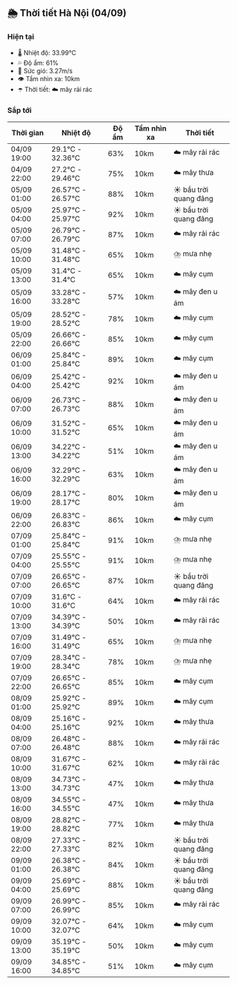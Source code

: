 ## 🌦️ Thời tiết Hà Nội (04/09)

### Hiện tại

- 🌡️ Nhiệt độ: 33.99℃
- 💦 Độ ẩm: 61%
- 💨 Sức gió: 3.27m/s
- 👁️ Tầm nhìn xa: 10km
- ☂️ Thời tiết: ☁️ mây rải rác

### Sắp tới

| Thời gian | Nhiệt độ | Độ ẩm | Tầm nhìn xa | Thời tiết |
| --- | --- | --- | --- | --- |
| 04/09 19:00 | 29.1℃ - 32.36℃ | 63% | 10km | ☁️ mây rải rác |
| 04/09 22:00 | 27.2℃ - 29.46℃ | 75% | 10km | ☁️ mây thưa |
| 05/09 01:00 | 26.57℃ - 26.57℃ | 88% | 10km | ☀️ bầu trời quang đãng |
| 05/09 04:00 | 25.97℃ - 25.97℃ | 92% | 10km | ☀️ bầu trời quang đãng |
| 05/09 07:00 | 26.79℃ - 26.79℃ | 87% | 10km | ☁️ mây rải rác |
| 05/09 10:00 | 31.48℃ - 31.48℃ | 65% | 10km | ⛈️ mưa nhẹ |
| 05/09 13:00 | 31.4℃ - 31.4℃ | 65% | 10km | ☁️ mây cụm |
| 05/09 16:00 | 33.28℃ - 33.28℃ | 57% | 10km | ☁️ mây đen u ám |
| 05/09 19:00 | 28.52℃ - 28.52℃ | 78% | 10km | ☁️ mây cụm |
| 05/09 22:00 | 26.66℃ - 26.66℃ | 85% | 10km | ☁️ mây cụm |
| 06/09 01:00 | 25.84℃ - 25.84℃ | 89% | 10km | ☁️ mây cụm |
| 06/09 04:00 | 25.42℃ - 25.42℃ | 92% | 10km | ☁️ mây đen u ám |
| 06/09 07:00 | 26.73℃ - 26.73℃ | 88% | 10km | ☁️ mây đen u ám |
| 06/09 10:00 | 31.52℃ - 31.52℃ | 65% | 10km | ☁️ mây đen u ám |
| 06/09 13:00 | 34.22℃ - 34.22℃ | 51% | 10km | ☁️ mây đen u ám |
| 06/09 16:00 | 32.29℃ - 32.29℃ | 63% | 10km | ☁️ mây đen u ám |
| 06/09 19:00 | 28.17℃ - 28.17℃ | 80% | 10km | ☁️ mây đen u ám |
| 06/09 22:00 | 26.83℃ - 26.83℃ | 86% | 10km | ☁️ mây cụm |
| 07/09 01:00 | 25.84℃ - 25.84℃ | 91% | 10km | ⛈️ mưa nhẹ |
| 07/09 04:00 | 25.55℃ - 25.55℃ | 91% | 10km | ⛈️ mưa nhẹ |
| 07/09 07:00 | 26.65℃ - 26.65℃ | 87% | 10km | ☀️ bầu trời quang đãng |
| 07/09 10:00 | 31.6℃ - 31.6℃ | 64% | 10km | ☁️ mây rải rác |
| 07/09 13:00 | 34.39℃ - 34.39℃ | 50% | 10km | ☁️ mây rải rác |
| 07/09 16:00 | 31.49℃ - 31.49℃ | 65% | 10km | ⛈️ mưa nhẹ |
| 07/09 19:00 | 28.34℃ - 28.34℃ | 78% | 10km | ⛈️ mưa nhẹ |
| 07/09 22:00 | 26.65℃ - 26.65℃ | 85% | 10km | ☁️ mây cụm |
| 08/09 01:00 | 25.92℃ - 25.92℃ | 89% | 10km | ☁️ mây cụm |
| 08/09 04:00 | 25.16℃ - 25.16℃ | 92% | 10km | ☁️ mây thưa |
| 08/09 07:00 | 26.48℃ - 26.48℃ | 88% | 10km | ☁️ mây rải rác |
| 08/09 10:00 | 31.67℃ - 31.67℃ | 62% | 10km | ☁️ mây rải rác |
| 08/09 13:00 | 34.73℃ - 34.73℃ | 47% | 10km | ☁️ mây thưa |
| 08/09 16:00 | 34.55℃ - 34.55℃ | 47% | 10km | ☁️ mây thưa |
| 08/09 19:00 | 28.82℃ - 28.82℃ | 77% | 10km | ☁️ mây thưa |
| 08/09 22:00 | 27.33℃ - 27.33℃ | 82% | 10km | ☀️ bầu trời quang đãng |
| 09/09 01:00 | 26.38℃ - 26.38℃ | 84% | 10km | ☀️ bầu trời quang đãng |
| 09/09 04:00 | 25.69℃ - 25.69℃ | 88% | 10km | ☀️ bầu trời quang đãng |
| 09/09 07:00 | 26.99℃ - 26.99℃ | 85% | 10km | ☁️ mây rải rác |
| 09/09 10:00 | 32.07℃ - 32.07℃ | 64% | 10km | ☁️ mây cụm |
| 09/09 13:00 | 35.19℃ - 35.19℃ | 50% | 10km | ☁️ mây cụm |
| 09/09 16:00 | 34.85℃ - 34.85℃ | 51% | 10km | ☁️ mây cụm |
